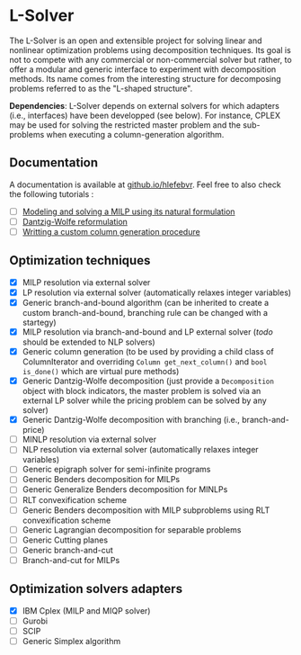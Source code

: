 # L-Solver

The L-Solver is an open and extensible project for solving linear and nonlinear optimization problems 
using decomposition techniques. Its goal is not to compete with any commercial or non-commercial solver
but rather, to offer a modular and generic interface to experiment with decomposition methods. 
Its name comes from the interesting structure for decomposing problems referred to as the "L-shaped structure".

**Dependencies**: L-Solver depends on external solvers for which adapters (i.e., interfaces) have been developped
(see below). For instance, CPLEX may be used for solving the restricted master problem and the sub-problems when executing
a column-generation algorithm.

## Documentation

A documentation is available at [github.io/hlefebvr](http://github.io/hlefebvr). Feel free to also check the following tutorials :
- [ ] [Modeling and solving a MILP using its natural formulation]()
- [ ] [Dantzig-Wolfe reformulation]()
- [ ] [Writting a custom column generation procedure]()

## Optimization techniques

- [x] MILP resolution via external solver
- [x] LP resolution via external solver (automatically relaxes integer variables)
- [x] Generic branch-and-bound algorithm (can be inherited to create a custom branch-and-bound, branching rule can be changed with a startegy)
- [x] MILP resolution via branch-and-bound and LP external solver (*todo* should be extended to NLP solvers) 
- [x] Generic column generation (to be used by providing a child class of ColumnIterator and overriding `Column get_next_column()` and `bool is_done()` which are virtual pure methods)
- [x] Generic Dantzig-Wolfe decomposition (just provide a `Decomposition` object with block indicators, the master problem is solved via an external LP solver while the pricing problem can be solved by any solver)
- [x] Generic Dantzig-Wolfe decomposition with branching (i.e., branch-and-price)
- [ ] MINLP resolution via external solver
- [ ] NLP resolution via external solver (automatically relaxes integer variables)
- [ ] Generic epigraph solver for semi-infinite programs
- [ ] Generic Benders decomposition for MILPs
- [ ] Generic Generalize Benders decomposition for MINLPs
- [ ] RLT convexification scheme
- [ ] Generic Benders decomposition with MILP subproblems using RLT convexification scheme
- [ ] Generic Lagrangian decomposition for separable problems  
- [ ] Generic Cutting planes
- [ ] Generic branch-and-cut
- [ ] Branch-and-cut for MILPs

## Optimization solvers adapters

- [x] IBM Cplex (MILP and MIQP solver)
- [ ] Gurobi
- [ ] SCIP
- [ ] Generic Simplex algorithm
